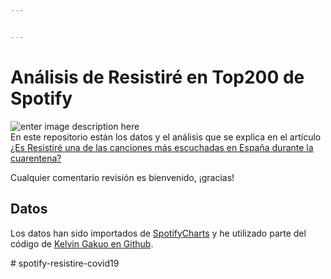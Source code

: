 ```yaml
---


---
```


<h1 id="análisis-de-resistiré-en-top200-de-spotify">Análisis de Resistiré en Top200 de Spotify</h1>
<p><img src="https://www.akakicreations.com/wp-content/uploads/2020/04/Ellaboratoriodeakaki_post7_spotify_resistire_principal.png" alt="enter image description here"><br>
En este repositorio están los datos y el análisis que se explica en el artículo  <a href="https://www.akakicreations.com/es-resistire-una-de-las-canciones-mas-escuchadas-en-espana-durante-la-cuarentena/">¿Es Resistiré una de las canciones más escuchadas en España durante la cuarentena?</a></p>
<p>Cualquier comentario revisión es bienvenido, ¡gracias!</p>
<h2 id="datos">Datos</h2>
<p>Los datos han sido importados de <a href="https://spotifycharts.com/">SpotifyCharts</a> y he utilizado parte del código de <a href="https://github.com/kelvingakuo/fycharts">Kelvin Gakuo en Github</a>.</p>
# spotify-resistire-covid19
<!--stackedit_data:
eyJoaXN0b3J5IjpbMjAyNjc2NTU2XX0=
-->